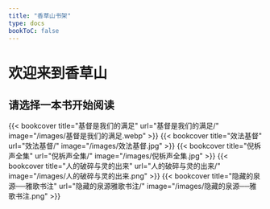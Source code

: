 ```yaml
---
title: "香草山书架"
type: docs
bookToC: false
---
```


# 欢迎来到香草山

## 请选择一本书开始阅读

<div class="book-shelf">
{{< bookcover title="基督是我们的满足" url="基督是我们的满足/" image="/images/基督是我们的满足.webp" >}}
{{< bookcover title="效法基督" url="效法基督/" image="/images/效法基督.jpg" >}}
{{< bookcover title="倪柝声全集" url="倪柝声全集/" image="/images/倪柝声全集.jpg" >}}
{{< bookcover title="人的破碎与灵的出来" url="人的破碎与灵的出来/" image="/images/人的破碎与灵的出来.png" >}}
{{< bookcover title="隐藏的泉源──雅歌书注" url="隐藏的泉源雅歌书注/" image="/images/隐藏的泉源──雅歌书注.png" >}}
</div>
